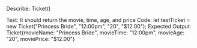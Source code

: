Describe: Ticket()

Test: It should return the movie, time, age, and price
Code:
let testTicket = new Ticket("Princess Bride", "12:00pm", "20", "$12.00");
Expected Output: Ticket{movieName: "Princess Bride", movieTime: "12:00pm", movieAge: "20", moviePrice: "$12.00"}